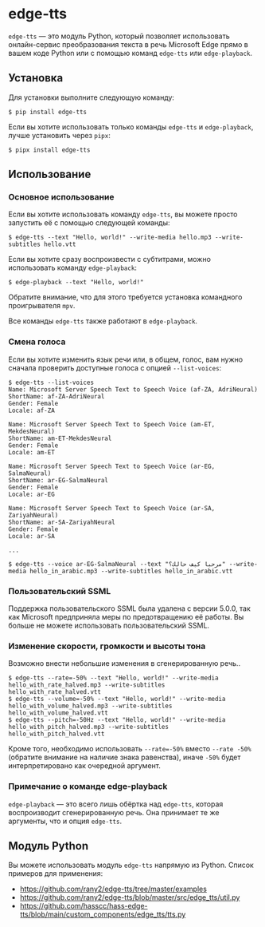 # edge-tts

`edge-tts` — это модуль Python, который позволяет использовать онлайн-сервис преобразования текста в речь Microsoft Edge прямо в вашем коде Python или с помощью команд `edge-tts` или `edge-playback`.

## Установка

Для установки выполните следующую команду:

    $ pip install edge-tts

Если вы хотите использовать только команды `edge-tts` и `edge-playback`, лучше установить через `pipx`:

    $ pipx install edge-tts

## Использование

### Основное использование

Если вы хотите использовать команду `edge-tts`, вы можете просто запустить её с помощью следующей команды:

    $ edge-tts --text "Hello, world!" --write-media hello.mp3 --write-subtitles hello.vtt

Если вы хотите сразу воспроизвести с субтитрами, можно использовать команду `edge-playback`:

    $ edge-playback --text "Hello, world!"

Обратите внимание, что для этого требуется установка командного проигрывателя `mpv`.

Все команды `edge-tts` также работают в `edge-playback`.

### Смена голоса

Если вы хотите изменить язык речи или, в общем, голос, вам нужно сначала проверить доступные голоса с опцией `--list-voices`:

    $ edge-tts --list-voices
    Name: Microsoft Server Speech Text to Speech Voice (af-ZA, AdriNeural)
    ShortName: af-ZA-AdriNeural
    Gender: Female
    Locale: af-ZA

    Name: Microsoft Server Speech Text to Speech Voice (am-ET, MekdesNeural)
    ShortName: am-ET-MekdesNeural
    Gender: Female
    Locale: am-ET

    Name: Microsoft Server Speech Text to Speech Voice (ar-EG, SalmaNeural)
    ShortName: ar-EG-SalmaNeural
    Gender: Female
    Locale: ar-EG

    Name: Microsoft Server Speech Text to Speech Voice (ar-SA, ZariyahNeural)
    ShortName: ar-SA-ZariyahNeural
    Gender: Female
    Locale: ar-SA

    ...

    $ edge-tts --voice ar-EG-SalmaNeural --text "مرحبا كيف حالك؟" --write-media hello_in_arabic.mp3 --write-subtitles hello_in_arabic.vtt

### Пользовательский SSML

Поддержка пользовательского SSML была удалена с версии 5.0.0, так как Microsoft предприняла меры по предотвращению её работы. Вы больше не можете использовать пользовательский SSML.

### Изменение скорости, громкости и высоты тона

Возможно внести небольшие изменения в сгенерированную речь..

    $ edge-tts --rate=-50% --text "Hello, world!" --write-media hello_with_rate_halved.mp3 --write-subtitles hello_with_rate_halved.vtt
    $ edge-tts --volume=-50% --text "Hello, world!" --write-media hello_with_volume_halved.mp3 --write-subtitles hello_with_volume_halved.vtt
    $ edge-tts --pitch=-50Hz --text "Hello, world!" --write-media hello_with_pitch_halved.mp3 --write-subtitles hello_with_pitch_halved.vtt

Кроме того, необходимо использовать `--rate=-50%` вместо `--rate -50%` (обратите внимание на наличие знака равенства), иначе `-50%` будет интерпретировано как очередной аргумент.

### Примечание о команде edge-playback

`edge-playback` — это всего лишь обёртка над `edge-tts`, которая воспроизводит сгенерированную речь. Она принимает те же аргументы, что и опция `edge-tts`.

## Модуль Python

Вы можете использовать модуль `edge-tts` напрямую из Python. Список примеров для применения:

* https://github.com/rany2/edge-tts/tree/master/examples
* https://github.com/rany2/edge-tts/blob/master/src/edge_tts/util.py
* https://github.com/hasscc/hass-edge-tts/blob/main/custom_components/edge_tts/tts.py
